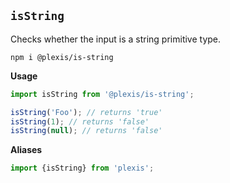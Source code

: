 ## `isString`

Checks whether the input is a string primitive type.

`npm i @plexis/is-string`

**Usage**

```javascript
import isString from '@plexis/is-string';

isString('Foo'); // returns 'true'
isString(1); // returns 'false'
isString(null); // returns 'false'
```

**Aliases**

```javascript
import {isString} from 'plexis';
```
